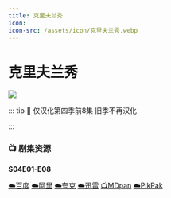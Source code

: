 ```yaml
---
title: 克里夫兰秀
icon:
icon-src: /assets/icon/克里夫兰秀.webp
---
```


# 克里夫兰秀
![](/assets/image/克里夫兰秀.jpg)

::: tip
🐻 仅汉化第四季前8集 旧季不再汉化

:::

### 📺 剧集资源 <Badge type="warning" text="漫迪MDsub" />

**S04E01-E08**

[☁️百度](https://pan.baidu.com/s/1AscfkFfJp09_SNFJKVcrrw?pwd=11wx)  [☁️阿里](https://www.aliyundrive.com/s/DbaZx8bUreu)  [☁️夸克](https://pan.quark.cn/s/ee733956c30d)  [☁️迅雷](https://pan.xunlei.com/s/VNnhMIvfINhdSmIIz38Zb5XjA1?pwd=ika8#)  [📺MDpan](https://pan.mdsub.top/%E5%85%8B%E9%87%8C%E5%A4%AB%E5%85%B0%E7%A7%80)  [☁️PikPak](https://mypikpak.com/s/VNnlsAA9Aq_s13xzv-VN27I2o1)